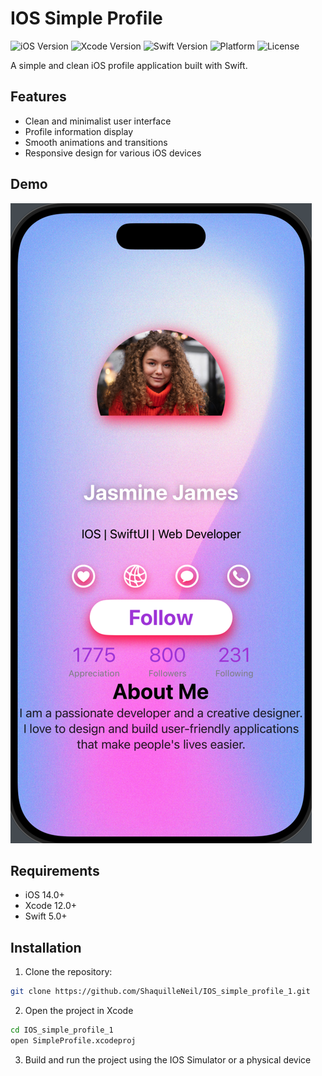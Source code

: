 # IOS Simple Profile

![iOS Version](https://img.shields.io/badge/iOS-14.0%2B-blue)
![Xcode Version](https://img.shields.io/badge/Xcode-12.0%2B-blue)
![Swift Version](https://img.shields.io/badge/Swift-5.0%2B-orange)
![Platform](https://img.shields.io/badge/Platform-iOS-lightgrey)
![License](https://img.shields.io/badge/License-Copyright-red)

A simple and clean iOS profile application built with Swift.

## Features

- Clean and minimalist user interface
- Profile information display
- Smooth animations and transitions
- Responsive design for various iOS devices

## Demo
![Demo](https://github.com/ShaquilleNeil/IOS_simple_profile_1/blob/main/demo.png)

## Requirements

- iOS 14.0+
- Xcode 12.0+
- Swift 5.0+

## Installation

1. Clone the repository:
```bash
git clone https://github.com/ShaquilleNeil/IOS_simple_profile_1.git
```

2. Open the project in Xcode
```bash
cd IOS_simple_profile_1
open SimpleProfile.xcodeproj
```
3. Build and run the project using the IOS Simulator or a physical device
